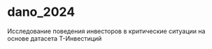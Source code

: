 # dano_2024
Исследование поведения инвесторов в критические ситуации на основе датасета Т-Инвестиций 
